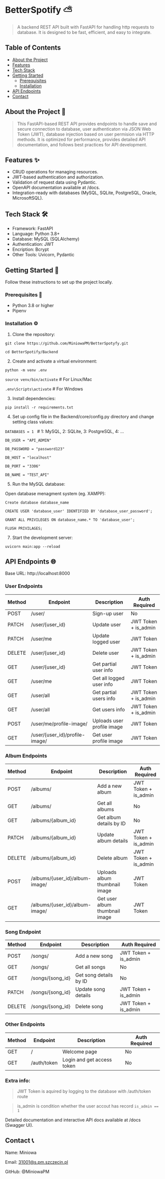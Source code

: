 # BetterSpotify ⛅ #

> A backend REST API built with FastAPI for handling http requests to database. It is designed to be fast, efficient, and easy to integrate.

## Table of Contents ##
- [About the Project](#about-the-project-)
- [Features](#features-)
- [Tech Stack](#tech-stack-)
- [Getting Started](#getting-started-)
  - [Prerequisites](#prerequisites-)
  - [Installation](#installation-)
- [API Endpoints](#api-endpoints-)
- [Contact](#contact-)

## About the Project 📝

> This FastAPI-based REST API provides endpoints to handle save and secure connection to database, user authenticaton via JSON Web Token (JWT), database injection based on user permision via HTTP methods. It is optimized for performance, provides detailed API documentation, and follows best practices for API development.

## Features ✨ ##
- CRUD operations for managing resources.
- JWT-based authentication and authorization.
- Validation of request data using Pydantic.
- OpenAPI documentation available at /docs.
- Integration-ready with databases (MySQL, SQLite, PostgreSQL, Oracle, MicrosoftSQL).

## Tech Stack 🛠️ ##

- Framework: FastAPI
- Language: Python 3.8+
- Database: MySQL (SQLAlchemy)
- Authentication: JWT
- Encription: Bcrypt
- Other Tools: Uvicorn, Pydantic

## Getting Started 🚀 ##

Follow these instructions to set up the project locally.

### Prerequisites 🔧 ###
- Python 3.8 or higher
- Pipenv

### Installation ⚙️ ###

1. Clone the repository:

```git clone https://github.com/MiniowaPM/BetterSpotyfy.git```

```cd BetterSpotify/Backend```

2. Create and activate a virtual environment:

```python -m venv .env```

```source venv/bin/activate```  # For Linux/Mac

```.env\Scripts\activate```     # For Windows

3. Install dependencies:

```pip install -r requirements.txt```

4. Set up config file in the Backend/core/config.py directory and change setting class values:

```DATABASES = 1 ``` # 1: MySQL, 2: SQLite, 3: PostgreSQL,  4: ...

```DB_USER = "API_ADMIN" ```

```DB_PASSWORD = "password123" ```

```DB_HOST = "localhost" ```

```DB_PORT = "3306" ```

```DB_NAME = "TEST_API" ```

5. Run the MySQL database:

Open database menagment system (eg. XAMPP):

``` Create database database_name ```

``` CREATE USER 'database_user' IDENTIFIED BY 'database_user_password'; ```

``` GRANT ALL PRIVILEGES ON database_name.* TO 'database_user'; ```

``` FLUSH PRIVILAGES; ```

7. Start the development server:

```uvicorn main:app --reload```

## API Endpoints 🌐 ##

Base URL: http://localhost:8000

### User Endpoints ###

| Method | Endpoint           | Description                 | Auth Required              |
|--------|--------------------|-----------------------------|----------------------------|
| POST   | /user/             | Sign-up user                | No                         |
| PATCH  | /user/{user_id}    | Update user                 | JWT Token + is_admin       |
| PATCH  | /user/me           | Update logged user          | JWT Token                  |
| DELETE | /user/{user_id}    | Delete user                 | JWT Token + is_admin       |
| GET    | /user/{user_id}    | Get partial user info       | JWT Token                  |
| GET    | /user/me           | Get all logged user info    | JWT Token                  |
| GET    | /user/all          | Get partial users info      | JWT Token + is_admin       |
| GET    | /user/all          | Get users info              | JWT Token + is_admin       |
| POST   | /user/me/profile-image/ | Uploads user profile image | JWT Token              |
| GET    | /user/{user_id}/profile-image/ | Get user profile image | JWT Token           |

### Album Endpoints ###

| Method | Endpoint             | Description                    | Auth Required              |
|--------|----------------------|--------------------------------|----------------------------|
| POST   | /albums/             | Add a new album                | JWT Token + is_admin       |
| GET    | /albums/             | Get all albums                 | No                         |
| GET    | /albums/{album_id}   | Get album details by ID        | No                         |
| PATCH  | /albums/{album_id}   | Update album details           | JWT Token + is_admin       |
| DELETE | /albums/{album_id}   | Delete album                   | JWT Token + is_admin       |
| POST   | /albums/{user_id}/album-image/ | Uploads album thumbnail image  | JWT Token        |
| GET    | /albums/{user_id}/album-image/ | Get user album thumbnail image | JWT Token        |

### Song Endpoint ###

| Method | Endpoint             | Description                    | Auth Required              |
|--------|----------------------|--------------------------------|----------------------------|
| POST   | /songs/              | Add a new song                 | JWT Token + is_admin       |
| GET    | /songs/              | Get all songs                  | No                         |
| GET    | /songs/{song_id}     | Get song details by ID         | No                         |
| PATCH  | /songs/{song_id}     | Update song details            | JWT Token + is_admin       |
| DELETE | /songs/{song_id}     | Delete song                    | JWT Token + is_admin       |

### Other Endpoints ###

| Method | Endpoint              | Description                    | Auth Required              |
|--------|-----------------------|--------------------------------|----------------------------|
| GET    | /                     | Welcome page                   | No                         |
| GET    | /auth/token           | Login and get access token     | No                         |


### Extra info: ###
> JWT Token is aquired by logging to the database with /auth/token route

> is_admin is condition whether the user accout has record ```is_admin == 1```  

Detailed documentation and interactive API docs available at /docs (Swagger UI).

## Contact 📞 ##

Name: Miniowa

Email: 31001@s.pm.szczecin.pl

GitHub: @MiniowaPM
